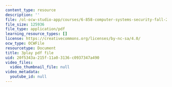 ```yaml
---
content_type: resource
description: ''
file: /ol-ocw-studio-app/courses/6-858-computer-systems-security-fall-2014/20f5343a215f11a03136c0937347a490_TQhmua7Z2cY.pdf
file_size: 125936
file_type: application/pdf
learning_resource_types: []
license: https://creativecommons.org/licenses/by-nc-sa/4.0/
ocw_type: OCWFile
resourcetype: Document
title: 3play pdf file
uid: 20f5343a-215f-11a0-3136-c0937347a490
video_files:
  video_thumbnail_file: null
video_metadata:
  youtube_id: null
---
```

